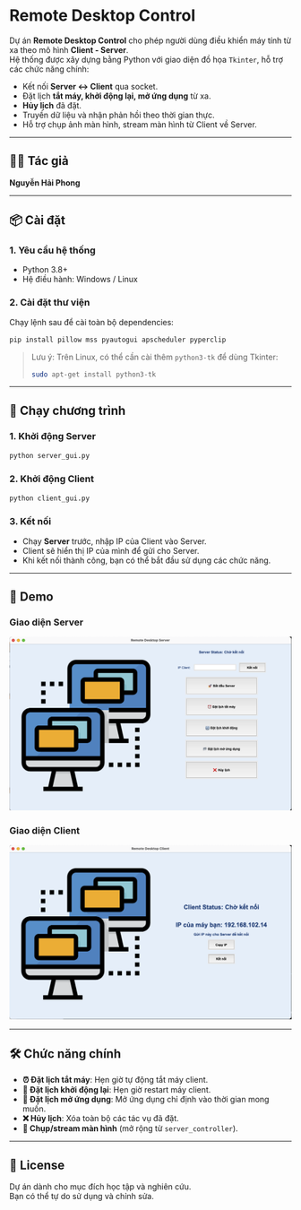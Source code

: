 # Remote Desktop Control

Dự án **Remote Desktop Control** cho phép người dùng điều khiển máy tính từ xa theo mô hình **Client - Server**.  
Hệ thống được xây dựng bằng Python với giao diện đồ họa `Tkinter`, hỗ trợ các chức năng chính:

- Kết nối **Server ↔ Client** qua socket.
- Đặt lịch **tắt máy, khởi động lại, mở ứng dụng** từ xa.
- **Hủy lịch** đã đặt.
- Truyền dữ liệu và nhận phản hồi theo thời gian thực.
- Hỗ trợ chụp ảnh màn hình, stream màn hình từ Client về Server.

---

## 👨‍💻 Tác giả
**Nguyễn Hải Phong**

---

## 📦 Cài đặt

### 1. Yêu cầu hệ thống
- Python 3.8+
- Hệ điều hành: Windows / Linux

### 2. Cài đặt thư viện
Chạy lệnh sau để cài toàn bộ dependencies:

```bash
pip install pillow mss pyautogui apscheduler pyperclip
```

> Lưu ý: Trên Linux, có thể cần cài thêm `python3-tk` để dùng Tkinter:
> ```bash
> sudo apt-get install python3-tk
> ```

---

## 🚀 Chạy chương trình

### 1. Khởi động Server
```bash
python server_gui.py
```

### 2. Khởi động Client
```bash
python client_gui.py
```

### 3. Kết nối
- Chạy **Server** trước, nhập IP của Client vào Server.
- Client sẽ hiển thị IP của mình để gửi cho Server.
- Khi kết nối thành công, bạn có thể bắt đầu sử dụng các chức năng.

---

## 📸 Demo

### Giao diện Server
![Server Demo](demo/server.png)

### Giao diện Client
![Client Demo](demo/client.png)

---

## 🛠️ Chức năng chính
- **⏰ Đặt lịch tắt máy**: Hẹn giờ tự động tắt máy client.
- **🔄 Đặt lịch khởi động lại**: Hẹn giờ restart máy client.
- **📂 Đặt lịch mở ứng dụng**: Mở ứng dụng chỉ định vào thời gian mong muốn.
- **❌ Hủy lịch**: Xóa toàn bộ các tác vụ đã đặt.
- **📸 Chụp/stream màn hình** (mở rộng từ `server_controller`).

---

## 📄 License
Dự án dành cho mục đích học tập và nghiên cứu.  
Bạn có thể tự do sử dụng và chỉnh sửa.
